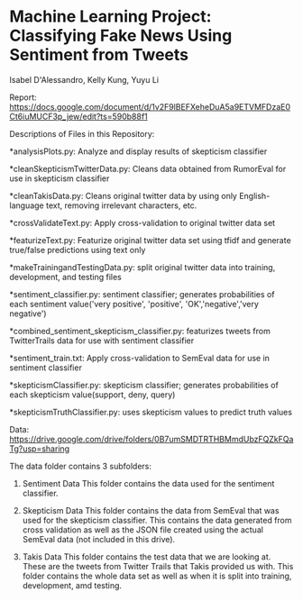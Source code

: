 # Machine Learning Project: Classifying Fake News Using Sentiment from Tweets

Isabel D'Alessandro, Kelly Kung, Yuyu Li

Report: 
https://docs.google.com/document/d/1v2F9lBEFXeheDuA5a9ETVMFDzaE0Ct6iuMUCF3p_jew/edit?ts=590b88f1 

Descriptions of Files in this Repository: 

*analysisPlots.py: Analyze and display results of skepticism classifier 

*cleanSkepticismTwitterData.py: Cleans data obtained from RumorEval for use in skepticism classifier

*cleanTakisData.py: Cleans original twitter data by using only English-language text, removing irrelevant characters, etc. 

*crossValidateText.py: Apply cross-validation to original twitter data set 

*featurizeText.py: Featurize original twitter data set using tfidf and generate true/false predictions using text only 

*makeTrainingandTestingData.py: split original twitter data into training, development, and testing files 

*sentiment_classifier.py: sentiment classifier; generates probabilities of each sentiment value('very positive', 'positive', 'OK','negative','very negative')

*combined_sentiment_skepticism_classifier.py: featurizes tweets from TwitterTrails data for use with sentiment classifier 

*sentiment_train.txt: Apply cross-validation to SemEval data for use in sentiment classifier 

*skepticismClassifier.py: skepticism classifier; generates probabilities of each skepticism value(support, deny, query)

*skepticismTruthClassifier.py: uses skepticism values to predict truth values 


Data: 
https://drive.google.com/drive/folders/0B7umSMDTRTHBMmdUbzFQZkFQaTg?usp=sharing

The data folder contains 3 subfolders: 
1) Sentiment Data
This folder contains the data used for the sentiment classifier.

2) Skepticism Data
This folder contains the data from SemEval that was used for the skepticism classifier. This contains the data generated from cross validation as well as the JSON file created using the actual SemEval data (not included in this drive).

3) Takis Data
This folder contains the test data that we are looking at. These are the tweets from Twitter Trails that Takis provided us with. This folder contains the whole data set as well as when it is split into training, development, amd testing. 
